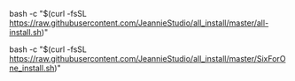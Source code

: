 bash -c "$(curl -fsSL https://raw.githubusercontent.com/JeannieStudio/all_install/master/all-install.sh)"

bash -c "$(curl -fsSL https://raw.githubusercontent.com/JeannieStudio/all_install/master/SixForOne_install.sh)"
